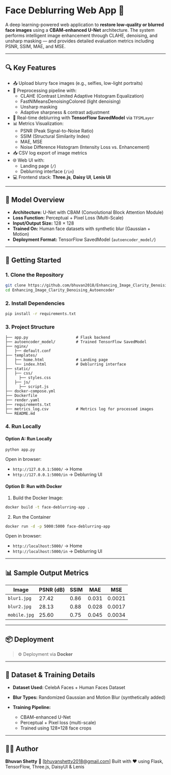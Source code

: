 # Face Deblurring Web App 🚀

A deep learning-powered web application to **restore low-quality or blurred face images** using a **CBAM-enhanced U-Net** architecture. The system performs intelligent image enhancement through CLAHE, denoising, and unsharp masking — and provides detailed evaluation metrics including PSNR, SSIM, MAE, and MSE.

---

## 🔍 Key Features

- 📤 Upload blurry face images (e.g., selfies, low-light portraits)
- 🧪 Preprocessing pipeline with:
  - CLAHE (Contrast Limited Adaptive Histogram Equalization)
  - FastNlMeansDenoisingColored (light denoising)
  - Unsharp masking
  - Adaptive sharpness & contrast adjustment
- 🧠 Real-time deblurring with **TensorFlow SavedModel** via `TFSMLayer`
- 📊 Metrics Visualization:
  - PSNR (Peak Signal-to-Noise Ratio)
  - SSIM (Structural Similarity Index)
  - MAE, MSE
  - Noise Difference Histogram (Intensity Loss vs. Enhancement)
- 📥 CSV log export of image metrics
- 🌐 Web UI with:
  - Landing page (`/`)
  - Deblurring interface (`/in`)
- 💻 Frontend stack: **Three.js**, **Daisy UI**, **Lenis UI**

---

## 🧠 Model Overview

- **Architecture:** U-Net with CBAM (Convolutional Block Attention Module)
- **Loss Function:** Perceptual + Pixel Loss (Multi-Scale)
- **Input/Output Size:** 128 × 128
- **Trained On:** Human face datasets with synthetic blur (Gaussian + Motion)
- **Deployment Format:** TensorFlow SavedModel (`autoencoder_model/`)

---

## 🚀 Getting Started

### 1. Clone the Repository

```bash
git clone https://github.com/bhuvan2018/Enhancing_Image_Clarity_Denoising_Autoencoder.git
cd Enhancing_Image_Clarity_Denoising_Autoencoder
````

### 2. Install Dependencies

```bash
pip install -r requirements.txt
```

### 3. Project Structure

```
├── app.py                     # Flask backend
├── autoencoder_model/         # Trained TensorFlow SavedModel
├── nginx/
│   ├── default.conf
├── templates/
│   ├── home.html              # Landing page
│   └── index.html             # Deblurring interface
├── static/
│   ├── css/
│     ├── styles.css
│   ├── js/
│     ├── script.js
├── docker-compose.yml
├── Dockerfile
├── render.yaml
├── requirements.txt          
├── metrics_log.csv            # Metrics log for processed images
└── README.md
```

### 4. Run Locally

#### Option A: Run Locally

```bash
python app.py
```

Open in browser:

* `http://127.0.0.1:5000/` → Home
* `http://127.0.0.1:5000/in` → Deblurring UI

#### Option B: Run with Docker
1. Build the Docker Image:

```bash
docker build -t face-deblurring-app .
```

2. Run the Container

```bash
docker run -d -p 5000:5000 face-deblurring-app
```
Open in browser:

* `http://localhost:5000/` → Home
* `http://localhost:5000/in` → Deblurring UI

---



## 📊 Sample Output Metrics

| Image        | PSNR (dB) | SSIM | MAE   | MSE    |
| ------------ | --------- | ---- | ----- | ------ |
| `blur1.jpg`  | 27.42     | 0.86 | 0.031 | 0.0021 |
| `blur2.jpg`  | 28.13     | 0.88 | 0.028 | 0.0017 |
| `mobile.jpg` | 25.60     | 0.75 | 0.045 | 0.0034 |

---

## 📦 Deployment

> ⚙️ Deployment via **Docker**

---

## 📁 Dataset & Training Details

* **Dataset Used:** CelebA Faces + Human Faces Dataset
* **Blur Types:** Randomized Gaussian and Motion Blur (synthetically added)
* **Training Pipeline:**

  * CBAM-enhanced U-Net
  * Perceptual + Pixel loss (multi-scale)
  * Trained using 128×128 face crops

---

## 🙋‍♂️ Author

**Bhuvan Shetty**
📧 \[[bhuvanshetty2018@gmail.com](mailto:bhuvanshetty2018@gmail.com)]
Built with ❤️ using Flask, TensorFlow, Three.js, DaisyUI & Lenis
